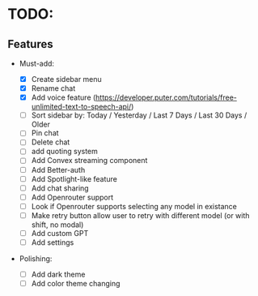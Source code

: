 # TODO:

## Features

- Must-add:

  - [x] Create sidebar menu
  - [x] Rename chat
  - [x] Add voice feature (https://developer.puter.com/tutorials/free-unlimited-text-to-speech-api/)
  - [ ] Sort sidebar by: Today / Yesterday / Last 7 Days / Last 30 Days / Older
  - [ ] Pin chat
  - [ ] Delete chat
  - [ ] add quoting system
  - [ ] Add Convex streaming component
  - [ ] Add Better-auth
  - [ ] Add Spotlight-like feature
  - [ ] Add chat sharing
  - [ ] Add Openrouter support
  - [ ] Look if Openrouter supports selecting any model in existance
  - [ ] Make retry button allow user to retry with different model (or with shift, no modal)
  - [ ] Add custom GPT
  - [ ] Add settings

- Polishing:
  - [ ] Add dark theme
  - [ ] Add color theme changing
